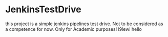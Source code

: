 # JenkinsTestDrive
this project is a simple jenkins pipelines test drive. Not to be considered as a competence for now.
Only for Academic purposes!
l9lewi
hello

